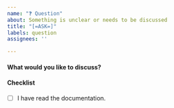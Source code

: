 ```yaml
---
name: "❓ Question"
about: Something is unclear or needs to be discussed
title: "[=ASK=]"
labels: question
assignees: ''

---
```


#### What would you like to discuss?


#### Checklist

- [ ] I have read the documentation.
